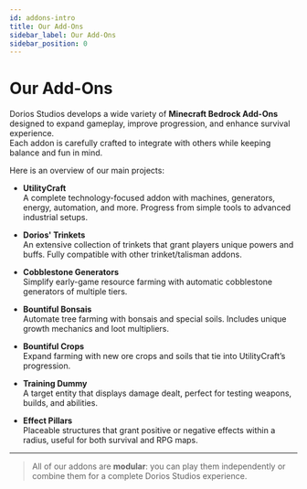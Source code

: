 ```yaml
---
id: addons-intro
title: Our Add-Ons
sidebar_label: Our Add-Ons
sidebar_position: 0
---
```


# Our Add-Ons

Dorios Studios develops a wide variety of **Minecraft Bedrock Add-Ons** designed to expand gameplay, improve progression, and enhance survival experience.  
Each addon is carefully crafted to integrate with others while keeping balance and fun in mind.

Here is an overview of our main projects:

- **UtilityCraft**  
  A complete technology-focused addon with machines, generators, energy, automation, and more. Progress from simple tools to advanced industrial setups.

- **Dorios' Trinkets**  
  An extensive collection of trinkets that grant players unique powers and buffs. Fully compatible with other trinket/talisman addons.

- **Cobblestone Generators**  
  Simplify early-game resource farming with automatic cobblestone generators of multiple tiers.

- **Bountiful Bonsais**  
  Automate tree farming with bonsais and special soils. Includes unique growth mechanics and loot multipliers.

- **Bountiful Crops**  
  Expand farming with new ore crops and soils that tie into UtilityCraft’s progression.

- **Training Dummy**  
  A target entity that displays damage dealt, perfect for testing weapons, builds, and abilities.

- **Effect Pillars**  
  Placeable structures that grant positive or negative effects within a radius, useful for both survival and RPG maps.

---

> All of our addons are **modular**: you can play them independently or combine them for a complete Dorios Studios experience.
